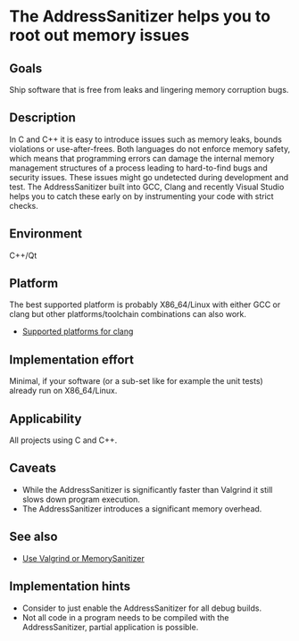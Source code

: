 # The AddressSanitizer helps you to root out memory issues

## Goals

Ship software that is free from leaks and lingering memory corruption bugs.

## Description

In C and C++ it is easy to introduce issues such as memory leaks, bounds violations or use-after-frees. Both languages do not enforce memory safety, which means that programming errors can damage the internal memory management structures of a process leading to hard-to-find bugs and security issues. These issues might go undetected during development and test. The AddressSanitizer built into GCC, Clang and recently Visual Studio helps you to catch these early on by instrumenting your code with strict checks.

## Environment

C++/Qt

## Platform

The best supported platform is probably X86_64/Linux with either GCC or clang but other platforms/toolchain combinations can also work.

- [Supported platforms for clang](https://clang.llvm.org/docs/AddressSanitizerhtml#supported-platforms)

## Implementation effort

Minimal, if your software (or a sub-set like for example the unit tests) already run on X86_64/Linux.

## Applicability

All projects using C and C++.

## Caveats

- While the AddressSanitizer is significantly faster than Valgrind it still slows down program execution.
- The AddressSanitizer introduces a significant memory overhead.

## See also

- [Use Valgrind or MemorySanitizer](https://toolbox.basyskom.com/15)

## Implementation hints

- Consider to just enable the AddressSanitizer for all debug builds.
- Not all code in a program needs to be compiled with the AddressSanitizer, partial application is possible.

